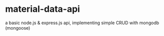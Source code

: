 # material-data-api
a basic node.js &amp; express.js api, implementing simple CRUD with mongodb (mongoose) 
